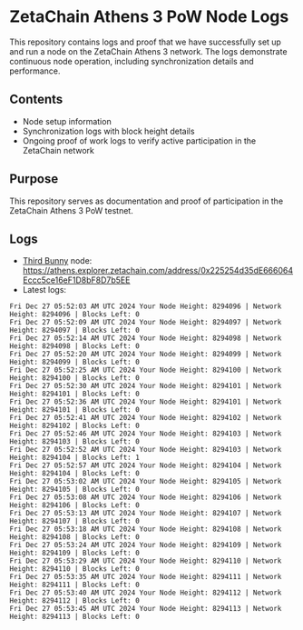 # ZetaChain Athens 3 PoW Node Logs
This repository contains logs and proof that we have successfully set up and run a node on the ZetaChain Athens 3 network. The logs demonstrate continuous node operation, including synchronization details and performance.

## Contents
- Node setup information
- Synchronization logs with block height details
- Ongoing proof of work logs to verify active participation in the ZetaChain network

## Purpose
This repository serves as documentation and proof of participation in the ZetaChain Athens 3 PoW testnet.

## Logs

- [Third Bunny](https://thirdbunny.xyz/) node: https://athens.explorer.zetachain.com/address/0x225254d35dE666064Eccc5ce16eF1D8bF8D7b5EE
- Latest logs:
```
Fri Dec 27 05:52:03 AM UTC 2024 Your Node Height: 8294096 | Network Height: 8294096 | Blocks Left: 0
Fri Dec 27 05:52:09 AM UTC 2024 Your Node Height: 8294097 | Network Height: 8294097 | Blocks Left: 0
Fri Dec 27 05:52:14 AM UTC 2024 Your Node Height: 8294098 | Network Height: 8294098 | Blocks Left: 0
Fri Dec 27 05:52:20 AM UTC 2024 Your Node Height: 8294099 | Network Height: 8294099 | Blocks Left: 0
Fri Dec 27 05:52:25 AM UTC 2024 Your Node Height: 8294100 | Network Height: 8294100 | Blocks Left: 0
Fri Dec 27 05:52:30 AM UTC 2024 Your Node Height: 8294101 | Network Height: 8294101 | Blocks Left: 0
Fri Dec 27 05:52:36 AM UTC 2024 Your Node Height: 8294101 | Network Height: 8294101 | Blocks Left: 0
Fri Dec 27 05:52:41 AM UTC 2024 Your Node Height: 8294102 | Network Height: 8294102 | Blocks Left: 0
Fri Dec 27 05:52:46 AM UTC 2024 Your Node Height: 8294103 | Network Height: 8294103 | Blocks Left: 0
Fri Dec 27 05:52:52 AM UTC 2024 Your Node Height: 8294103 | Network Height: 8294104 | Blocks Left: 1
Fri Dec 27 05:52:57 AM UTC 2024 Your Node Height: 8294104 | Network Height: 8294104 | Blocks Left: 0
Fri Dec 27 05:53:02 AM UTC 2024 Your Node Height: 8294105 | Network Height: 8294105 | Blocks Left: 0
Fri Dec 27 05:53:08 AM UTC 2024 Your Node Height: 8294106 | Network Height: 8294106 | Blocks Left: 0
Fri Dec 27 05:53:13 AM UTC 2024 Your Node Height: 8294107 | Network Height: 8294107 | Blocks Left: 0
Fri Dec 27 05:53:18 AM UTC 2024 Your Node Height: 8294108 | Network Height: 8294108 | Blocks Left: 0
Fri Dec 27 05:53:24 AM UTC 2024 Your Node Height: 8294109 | Network Height: 8294109 | Blocks Left: 0
Fri Dec 27 05:53:29 AM UTC 2024 Your Node Height: 8294110 | Network Height: 8294110 | Blocks Left: 0
Fri Dec 27 05:53:35 AM UTC 2024 Your Node Height: 8294111 | Network Height: 8294111 | Blocks Left: 0
Fri Dec 27 05:53:40 AM UTC 2024 Your Node Height: 8294112 | Network Height: 8294112 | Blocks Left: 0
Fri Dec 27 05:53:45 AM UTC 2024 Your Node Height: 8294113 | Network Height: 8294113 | Blocks Left: 0
```
